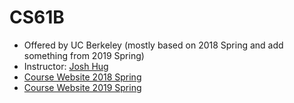 # CS61B
* Offered by UC Berkeley (mostly based on 2018 Spring and add something from 2019 Spring)
* Instructor: [Josh Hug](https://www2.eecs.berkeley.edu/Faculty/Homepages/joshhug.html)
* [Course Website 2018 Spring](https://sp18.datastructur.es/index.html)
* [Course Website 2019 Spring](https://sp19.datastructur.es/)
